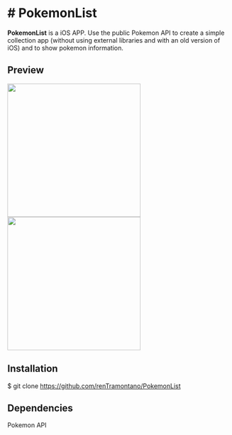 # # PokemonList

**PokemonList** is a iOS APP. Use the public Pokemon API to create a simple collection app (without using external libraries and with an old version of iOS) and to show pokemon information.

## Preview

<p float="left">
  <img src="http://kingborn187.altervista.org/pokedex.png" width="300"/>
  <img src="http://kingborn187.altervista.org/pokemonDetail.png" width="300"/>
</p>

## Installation

$ git clone https://github.com/renTramontano/PokemonList

## Dependencies

Pokemon API


